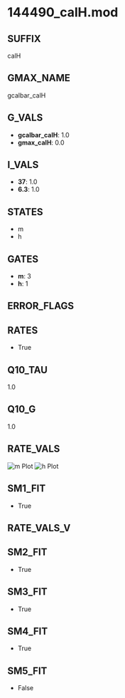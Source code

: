 # 144490_calH.mod

## SUFFIX

calH

## GMAX_NAME

gcalbar_calH

## G_VALS

- **gcalbar_calH**: 1.0
- **gmax_calH**: 0.0

## I_VALS

- **37**: 1.0
- **6.3**: 1.0

## STATES

- m
- h

## GATES

- **m**: 3
- **h**: 1

## ERROR_FLAGS


## RATES

- True

## Q10_TAU

1.0

## Q10_G

1.0

## RATE_VALS

![m Plot](/Users/pbozelos/Dropbox/icg-Chai-Panos/supermodels/output_markdown_files/Ca/144490_calH.mod/images/m.png)
![h Plot](/Users/pbozelos/Dropbox/icg-Chai-Panos/supermodels/output_markdown_files/Ca/144490_calH.mod/images/h.png)

## SM1_FIT

- True

## RATE_VALS_V

## SM2_FIT

- True

## SM3_FIT

- True

## SM4_FIT

- True

## SM5_FIT

- False

